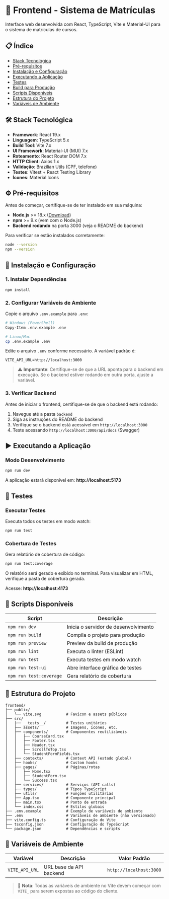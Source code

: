 # 🎨 Frontend - Sistema de Matrículas

Interface web desenvolvida com React, TypeScript, Vite e Material-UI para o sistema de matrículas de cursos.

## 📋 Índice

- [Stack Tecnológica](#-stack-tecnológica)
- [Pré-requisitos](#-pré-requisitos)
- [Instalação e Configuração](#-instalação-e-configuração)
- [Executando a Aplicação](#-executando-a-aplicação)
- [Testes](#-testes)
- [Build para Produção](#-build-para-produção)
- [Scripts Disponíveis](#-scripts-disponíveis)
- [Estrutura do Projeto](#-estrutura-do-projeto)
- [Variáveis de Ambiente](#-variáveis-de-ambiente)

## 🛠️ Stack Tecnológica

- **Framework**: React 19.x
- **Linguagem**: TypeScript 5.x
- **Build Tool**: Vite 7.x
- **UI Framework**: Material-UI (MUI) 7.x
- **Roteamento**: React Router DOM 7.x
- **HTTP Client**: Axios 1.x
- **Validação**: Brazilian Utils (CPF, telefone)
- **Testes**: Vitest + React Testing Library
- **Ícones**: Material Icons

## ⚙️ Pré-requisitos

Antes de começar, certifique-se de ter instalado em sua máquina:

- **Node.js** >= 18.x ([Download](https://nodejs.org/))
- **npm** >= 9.x (vem com o Node.js)
- **Backend rodando** na porta 3000 (veja o README do backend)

Para verificar se estão instalados corretamente:

```bash
node --version
npm --version
```

## 🔧 Instalação e Configuração

### 1. Instalar Dependências

```bash
npm install
```

### 2. Configurar Variáveis de Ambiente

Copie o arquivo `.env.example` para `.env`:

```bash
# Windows (PowerShell)
Copy-Item .env.example .env

# Linux/Mac
cp .env.example .env
```

Edite o arquivo `.env` conforme necessário. A variável padrão é:

```env
VITE_API_URL=http://localhost:3000
```

> ⚠️ **Importante**: Certifique-se de que a URL aponta para o backend em execução. Se o backend estiver rodando em outra porta, ajuste a variável.

### 3. Verificar Backend

Antes de iniciar o frontend, certifique-se de que o backend está rodando:

1. Navegue até a pasta `backend`
2. Siga as instruções do README do backend
3. Verifique se o backend está acessível em `http://localhost:3000`
4. Teste acessando `http://localhost:3000/api/docs` (Swagger)

## ▶️ Executando a Aplicação

### Modo Desenvolvimento

```bash
npm run dev
```

A aplicação estará disponível em: **http://localhost:5173**



## 🧪 Testes

### Executar Testes

Executa todos os testes em modo watch:

```bash
npm run test
```

### Cobertura de Testes

Gera relatório de cobertura de código:

```bash
npm run test:coverage
```

O relatório será gerado e exibido no terminal. Para visualizar em HTML, verifique a pasta de cobertura gerada.

Acesse: **http://localhost:4173**

## 📜 Scripts Disponíveis

| Script | Descrição |
|--------|-----------|
| `npm run dev` | Inicia o servidor de desenvolvimento |
| `npm run build` | Compila o projeto para produção |
| `npm run preview` | Preview da build de produção |
| `npm run lint` | Executa o linter (ESLint) |
| `npm run test` | Executa testes em modo watch |
| `npm run test:ui` | Abre interface gráfica de testes |
| `npm run test:coverage` | Gera relatório de cobertura |

## 📁 Estrutura do Projeto

```
frontend/
├── public/
│   └── vite.svg           # Favicon e assets públicos
├── src/
│   ├── __tests__/         # Testes unitários
│   ├── assets/            # Imagens, ícones, etc.
│   ├── components/        # Componentes reutilizáveis
│   │   ├── CourseCard.tsx
│   │   ├── Footer.tsx
│   │   ├── Header.tsx
│   │   ├── ScrollToTop.tsx
│   │   └── StudentFormFields.tsx
│   ├── contexts/          # Context API (estado global)
│   ├── hooks/             # Custom hooks
│   ├── pages/             # Páginas/rotas
│   │   ├── Home.tsx
│   │   ├── StudentForm.tsx
│   │   └── Success.tsx
│   ├── services/          # Serviços (API calls)
│   ├── types/             # Tipos TypeScript
│   ├── utils/             # Funções utilitárias
│   ├── App.tsx            # Componente principal
│   ├── main.tsx           # Ponto de entrada
│   └── index.css          # Estilos globais
├── .env.example           # Exemplo de variáveis de ambiente
├── .env                   # Variáveis de ambiente (não versionado)
├── vite.config.ts         # Configuração do Vite
├── tsconfig.json          # Configuração do TypeScript
└── package.json           # Dependências e scripts
```

## 🔐 Variáveis de Ambiente

| Variável | Descrição | Valor Padrão |
|----------|-----------|--------------|
| `VITE_API_URL` | URL base da API backend | `http://localhost:3000` |

> 📝 **Nota**: Todas as variáveis de ambiente no Vite devem começar com `VITE_` para serem expostas ao código do cliente.